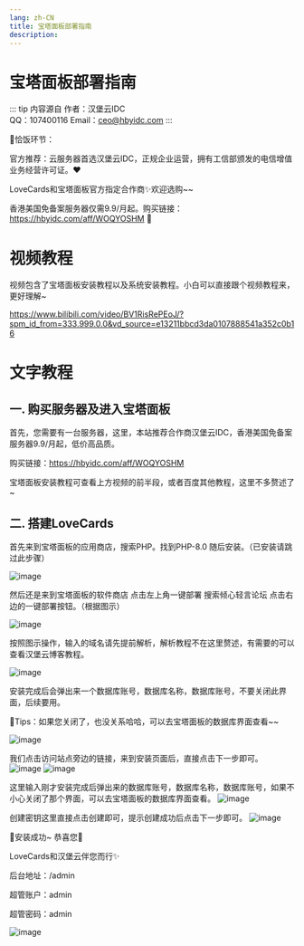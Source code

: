 ```yaml
---
lang: zh-CN
title: 宝塔面板部署指南
description:
---
```


# 宝塔面板部署指南

::: tip 内容源自
作者：汉堡云IDC  
QQ：107400116
Email：ceo@hbyidc.com
:::

🍚恰饭环节：

官方推荐：云服务器首选汉堡云IDC，正规企业运营，拥有工信部颁发的电信增值业务经营许可证。❤️

LoveCards和宝塔面板官方指定合作商✨欢迎选购~~

香港美国免备案服务器仅需9.9/月起。购买链接：https://hbyidc.com/aff/WOQYOSHM 🍚

# 视频教程
视频包含了宝塔面板安装教程以及系统安装教程。小白可以直接跟个视频教程来，更好理解~

https://www.bilibili.com/video/BV1RisRePEoJ/?spm_id_from=333.999.0.0&vd_source=e13211bbcd3da0107888541a352c0b16

# 文字教程
## 一. 购买服务器及进入宝塔面板
首先，您需要有一台服务器，这里，本站推荐合作商汉堡云IDC，香港美国免备案服务器9.9/月起，低价高品质。

购买链接：https://hbyidc.com/aff/WOQYOSHM

宝塔面板安装教程可查看上方视频的前半段，或者百度其他教程，这里不多赘述了~

## 二. 搭建LoveCards
首先来到宝塔面板的应用商店，搜索PHP。找到PHP-8.0 随后安装。（已安装请跳过此步骤）

![image](https://github.com/user-attachments/assets/15135c2a-936a-4dd8-80db-4d73103735b4)

然后还是来到宝塔面板的软件商店 点击左上角一键部署 搜索倾心轻言论坛 点击右边的一键部署按钮。（根据图示）

![image](https://github.com/user-attachments/assets/c45b0baf-0df1-4f23-a058-47639cb714a2)

按照图示操作，输入的域名请先提前解析，解析教程不在这里赘述，有需要的可以查看汉堡云博客教程。

![image](https://github.com/user-attachments/assets/e8fe12b0-2b0f-4380-9b13-9d546ea4e4dc)

安装完成后会弹出来一个数据库账号，数据库名称，数据库账号，不要关闭此界面，后续要用。

🌟Tips：如果您关闭了，也没关系哈哈，可以去宝塔面板的数据库界面查看~~

![image](https://github.com/user-attachments/assets/03ac8fed-297d-48ef-be5d-251b9f5ede3d)


我们点击访问站点旁边的链接，来到安装页面后，直接点击下一步即可。
![image](https://github.com/user-attachments/assets/5972968d-fb84-4de9-b080-94400bbc4d41)
![image](https://github.com/user-attachments/assets/f00c7850-7a43-4f04-a5ac-8d4234287e63)

这里输入刚才安装完成后弹出来的数据库账号，数据库名称，数据库账号，如果不小心关闭了那个界面，可以去宝塔面板的数据库界面查看。
![image](https://github.com/user-attachments/assets/975391ee-fe21-4e34-968c-beb9c4024c21)

创建密钥这里直接点击创建即可，提示创建成功后点击下一步即可。
![image](https://github.com/user-attachments/assets/96337227-9918-4a81-8cfe-dcff10fbeb2b)

🌟安装成功~ 恭喜您🎉

LoveCards和汉堡云伴您而行✨

后台地址：/admin

超管账户：admin

超管密码：admin

![image](https://github.com/user-attachments/assets/9794a28a-f14a-4018-9dcc-3f566696ec72)
